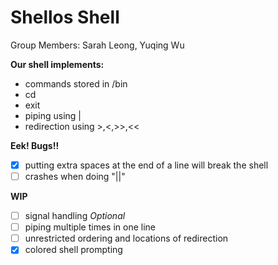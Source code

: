 # Shellos Shell
Group Members: Sarah Leong, Yuqing Wu

**Our shell implements:**
- commands stored in /bin
- cd
- exit
- piping using |
- redirection using >,<,>>,<<

**Eek! Bugs!!**
- [X] putting extra spaces at the end of a line will break the shell
- [ ] crashes when doing "||"

**WIP**
- [ ] signal handling
_Optional_
- [ ] piping multiple times in one line
- [ ] unrestricted ordering and locations of redirection
- [X] colored shell prompting
